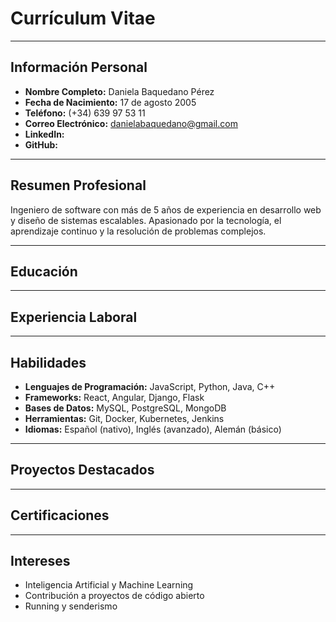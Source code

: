 # **Currículum Vitae**

---

## **Información Personal**
- **Nombre Completo:** Daniela Baquedano Pérez 
- **Fecha de Nacimiento:** 17 de agosto 2005 
- **Teléfono:** (+34) 639 97 53 11  
- **Correo Electrónico:** danielabaquedano@gmail.com   
- **LinkedIn:**  
- **GitHub:** 

---

## **Resumen Profesional**
Ingeniero de software con más de 5 años de experiencia en desarrollo web y diseño de sistemas escalables. Apasionado por la tecnología, el aprendizaje continuo y la resolución de problemas complejos.

---

## **Educación**


---

## **Experiencia Laboral**




---

## **Habilidades**
- **Lenguajes de Programación:** JavaScript, Python, Java, C++  
- **Frameworks:** React, Angular, Django, Flask  
- **Bases de Datos:** MySQL, PostgreSQL, MongoDB  
- **Herramientas:** Git, Docker, Kubernetes, Jenkins  
- **Idiomas:** Español (nativo), Inglés (avanzado), Alemán (básico)  

---

## **Proyectos Destacados**
 

---

## **Certificaciones**


---

## **Intereses**
- Inteligencia Artificial y Machine Learning  
- Contribución a proyectos de código abierto  
- Running y senderismo  
